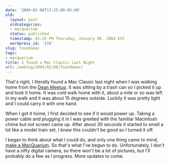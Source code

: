 ```yaml
---
date: '2004-01-08T13:25:00-05:00'
old:
  layout: post
  oldcategories:
  - macquarium
  status: published
  timestamp: 01:25 PM Thursday, January 08, 2004 EST
  wordpress_id: '118'
slug: foundamac
tags:
- macquarium
title: I found a Mac Classic Last Night
url: /weblog/2004/01/08/foundamac/
---
```


That's right, I literally found a Mac Classic last night when I was walking
home from the [Dean Meetup](http://dean2004.meetup.com/).  It was sitting by a
trash can so I picked it up and took it home.  It was cold walk home with it,
about a mile or so was left in my walk and it was about 15 degrees outside.
Luckily it was pretty light and I could carry it with one hand.

When I got it home, I first decided to see if it would power up.  Taking a
power cable and plugging it in I was greeted with the familiar Macintosh chime
but not screen came up.  After about 30 seconds it started to smell a lot like
a model train set, I knew this couldn't be good so I turned it off.

I began to think about what I could do, and only one thing came to mind,
[make a MacQuarium](http://www.applefritter.com/hacks/macquarium/).
So that's what I've begun to do.  Unfortunately, I don't have a nifty digital
camera, so there won't be a lot of pictures, but I'll probably do a few as
I progress.  More updates to come.

